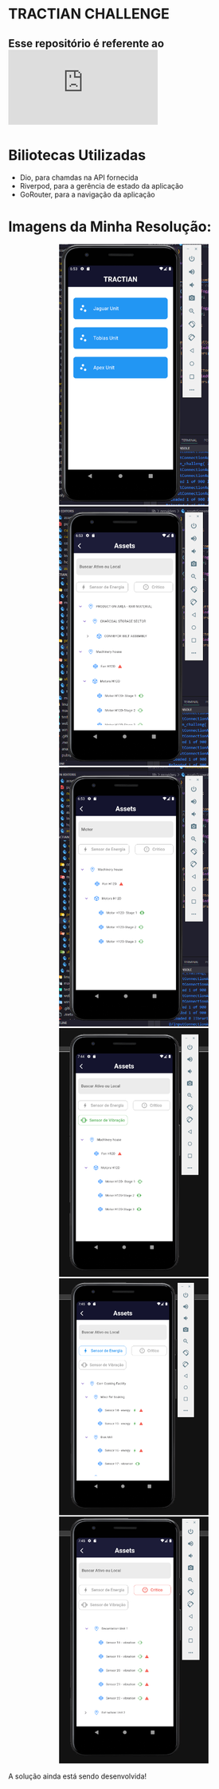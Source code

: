 # TRACTIAN CHALLENGE
## Esse repositório é referente ao ![desafio mobile](https://github.com/tractian/challenges/blob/main/mobile/README.md)

# Biliotecas Utilizadas
- Dio, para chamdas na API fornecida
- Riverpod, para a gerência de estado da aplicação
- GoRouter, para a navigação da aplicação

# Imagens da Minha Resolução:

<p align="center">
  <img src="https://github.com/Kzrtt/tractian_challenge/blob/main/assets/imagem2.png" alt="Imagem 1" width="300" />
  <img src="https://github.com/Kzrtt/tractian_challenge/blob/main/assets/imagem1.png" alt="Imagem 1" width="300" />
  <img src="https://github.com/Kzrtt/tractian_challenge/blob/main/assets/imagem3.png" alt="Imagem 1" width="300" />
  <img src="https://github.com/Kzrtt/tractian_challenge/blob/main/assets/imagem4.png" alt="Imagem 1" width="300" />
  <img src="https://github.com/Kzrtt/tractian_challenge/blob/main/assets/imagem5.png" alt="Imagem 1" width="300" />
  <img src="https://github.com/Kzrtt/tractian_challenge/blob/main/assets/imagem6.png" alt="Imagem 1" width="300" />
</p>

A solução ainda está sendo desenvolvida!
